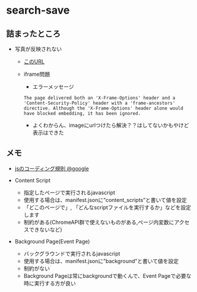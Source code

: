 # search-save


## 詰まったところ
- 写真が反映されない
  - [このURL](https://teratail.com/questions/109147)

  - iframe問題
    - エラーメッセージ
    ```
    The page delivered both an 'X-Frame-Options' header and a 'Content-Security-Policy' header with a 'frame-ancestors' directive. Although the 'X-Frame-Options' header alone would have blocked embedding, it has been ignored.
    ```
    - よくわからん、imageにurlつけたら解決？？はしてないかもやけど表示はできた


## メモ
- [jsのコーディング規則 @google](https://google.github.io/styleguide/jsguide.html)

- Content Script
  - 指定したページで実行されるjavascript
  - 使用する場合は、manifest.jsonに”content_scripts”と書いて値を設定
  - 「どこのページで」, 「どんなscriptファイルを実行するか」などを設定します
  - 制約がある(ChromeAPI群で使えないものがある,ページ内変数にアクセスできないなど)
- Background Page(Event Page)
  - バックグラウンドで実行されるjavascript
  - 使用する場合は、manifest.jsonに”background”と書いて値を設定
  - 制約がない
  - Background Pageは常にbackgroundで動くんで、Event Pageで必要な時に実行する方が良い